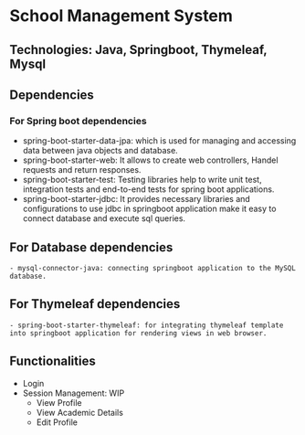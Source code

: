 # School Management System 
## Technologies: Java, Springboot, Thymeleaf, Mysql
## Dependencies  
### For Spring boot dependencies
- spring-boot-starter-data-jpa: which is used for managing and accessing data between java objects and database.
- spring-boot-starter-web: It allows to create web controllers, Handel requests and return responses.
- spring-boot-starter-test: Testing libraries help to write unit test, integration tests and end-to-end tests for spring boot applications.
- spring-boot-starter-jdbc: It provides necessary libraries and configurations to use jdbc in springboot application make it easy to connect database and execute sql queries.

## For Database dependencies
	- mysql-connector-java: connecting springboot application to the MySQL database.

## For Thymeleaf dependencies
	- spring-boot-starter-thymeleaf: for integrating thymeleaf template into springboot application for rendering views in web browser.


## Functionalities
 - Login
- Session Management: WIP 
	- View Profile
	- View Academic Details
	- Edit Profile	
